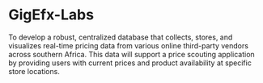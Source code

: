 # GigEfx-Labs
To develop a robust, centralized database that collects, stores, and visualizes real-time pricing data from various online third-party vendors across southern Africa. This data will support a price scouting application by providing users with current prices and product availability at specific store locations.
